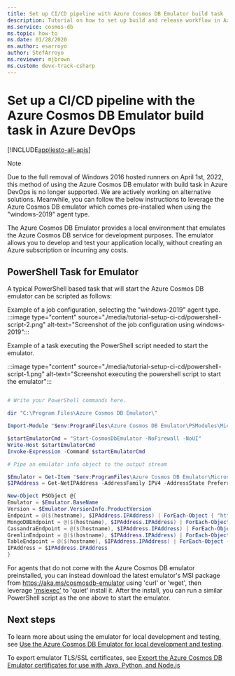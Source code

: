 ```yaml
---
title: Set up CI/CD pipeline with Azure Cosmos DB Emulator build task
description: Tutorial on how to set up build and release workflow in Azure DevOps using the Azure Cosmos DB emulator build task
ms.service: cosmos-db
ms.topic: how-to
ms.date: 01/28/2020
ms.author: esarroyo
author: StefArroyo 
ms.reviewer: mjbrown
ms.custom: devx-track-csharp
---
```

# Set up a CI/CD pipeline with the Azure Cosmos DB Emulator build task in Azure DevOps
[!INCLUDE[appliesto-all-apis](includes/appliesto-all-apis.md)]

> [!NOTE]
> Due to the full removal of Windows 2016 hosted runners on April 1st, 2022, this method of using the Azure Cosmos DB emulator with build task in Azure DevOps is no longer supported. We are actively working on alternative solutions. Meanwhile, you can follow the below instructions to leverage the Azure Cosmos DB emulator which comes pre-installed when using the "windows-2019" agent type.

The Azure Cosmos DB Emulator provides a local environment that emulates the Azure Cosmos DB service for development purposes. The emulator allows you to develop and test your application locally, without creating an Azure subscription or incurring any costs.

## PowerShell Task for Emulator
A typical PowerShell based task that will start the Azure Cosmos DB emulator can be scripted as follows:

Example of a job configuration, selecting the "windows-2019" agent type.
:::image type="content" source="./media/tutorial-setup-ci-cd/powershell-script-2.png" alt-text="Screenshot of the job configuration using windows-2019":::

Example of a task executing the PowerShell script needed to start the emulator.

:::image type="content" source="./media/tutorial-setup-ci-cd/powershell-script-1.png" alt-text="Screenshot executing the powershell script to start the emulator":::


```Powershell

# Write your PowerShell commands here.

dir "C:\Program Files\Azure Cosmos DB Emulator\"

Import-Module "$env:ProgramFiles\Azure Cosmos DB Emulator\PSModules\Microsoft.Azure.CosmosDB.Emulator"

$startEmulatorCmd = "Start-CosmosDbEmulator -NoFirewall -NoUI"
Write-Host $startEmulatorCmd
Invoke-Expression -Command $startEmulatorCmd

# Pipe an emulator info object to the output stream

$Emulator = Get-Item "$env:ProgramFiles\Azure Cosmos DB Emulator\Microsoft.Azure.Cosmos.Emulator.exe"
$IPAddress = Get-NetIPAddress -AddressFamily IPV4 -AddressState Preferred -PrefixOrigin Manual | Select-Object IPAddress

New-Object PSObject @{
Emulator = $Emulator.BaseName
Version = $Emulator.VersionInfo.ProductVersion
Endpoint = @($(hostname), $IPAddress.IPAddress) | ForEach-Object { "https://${_}:8081/" }
MongoDBEndpoint = @($(hostname), $IPAddress.IPAddress) | ForEach-Object { "mongodb://${_}:10255/" }
CassandraEndpoint = @($(hostname), $IPAddress.IPAddress) | ForEach-Object { "tcp://${_}:10350/" }
GremlinEndpoint = @($(hostname), $IPAddress.IPAddress) | ForEach-Object { "http://${_}:8901/" }
TableEndpoint = @($(hostname), $IPAddress.IPAddress) | ForEach-Object { "https://${_}:8902/" }
IPAddress = $IPAddress.IPAddress
}
```

For agents that do not come with the Azure Cosmos DB emulator preinstalled, you can instead download the latest emulator's MSI package from https://aka.ms/cosmosdb-emulator using 'curl' or 'wget', then leverage ['msiexec'](/windows-server/administration/windows-commands/msiexec) to 'quiet' install it. After the install, you can run a similar PowerShell script as the one above to start the emulator.

## Next steps

To learn more about using the emulator for local development and testing, see [Use the Azure Cosmos DB Emulator for local development and testing](./local-emulator.md).

To export emulator TLS/SSL certificates, see [Export the Azure Cosmos DB Emulator certificates for use with Java, Python, and Node.js](./local-emulator-export-ssl-certificates.md)
